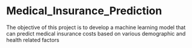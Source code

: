 # Medical_Insurance_Prediction
The objective of this project is to develop a machine learning model that can predict medical insurance costs based on various demographic and health related factors
